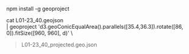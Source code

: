 npm install -g geoproject


cat L01-23_40.geojson \
  | geoproject 'd3.geoConicEqualArea().parallels([35.4,36.3]).rotate([86, 0]).fitSize([960, 960], d)' \
  > L01-23_40_projected.geo.json

